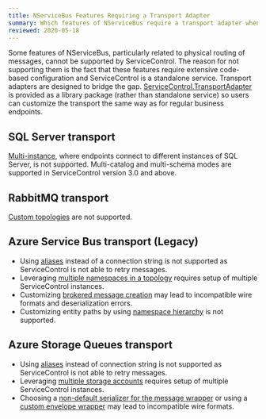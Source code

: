 ```yaml
---
title: NServiceBus Features Requiring a Transport Adapter
summary: Which features of NServiceBus require a transport adapter when connecting to ServiceControl
reviewed: 2020-05-18
---
```


Some features of NServiceBus, particularly related to physical routing of messages, cannot be supported by ServiceControl. The reason for not supporting them is the fact that these features require extensive code-based configuration and ServiceControl is a standalone service. Transport adapters are designed to bridge the gap. [ServiceControl.TransportAdapter](https://www.nuget.org/packages/ServiceControl.TransportAdapter/) is provided as a library package (rather than standalone service) so users can customize the transport the same way as for regular business endpoints.


## SQL Server transport

[Multi-instance](/transports/sql/deployment-options.md?version=SqlTransportLegacySystemClient_3#multi-instance.md), where endpoints connect to different instances of SQL Server, is not supported. Multi-catalog and multi-schema modes are supported in ServiceControl version 3.0 and above.


## RabbitMQ transport

[Custom topologies](/transports/rabbitmq/routing-topology.md#custom-routing-topology) are not supported.


## Azure Service Bus transport (Legacy)

 * Using [aliases](/transports/azure-service-bus/legacy/securing-connection-strings.md) instead of a connection string is not supported as ServiceControl is not able to retry messages.
 * Leveraging [multiple namespaces in a topology](/transports/azure-service-bus/legacy/multiple-namespaces-support.md) requires setup of multiple ServiceControl instances.
 * Customizing [brokered message creation](/transports/azure-service-bus/legacy/brokered-message-creation.md) may lead to incompatible wire formats and deserialization errors.
 * Customizing entity paths by using [namespace hierarchy](/transports/azure-service-bus/legacy/namespace-hierarchy.md) is not supported.


## Azure Storage Queues transport

 * Using [aliases](/transports/azure-storage-queues/configuration.md#connection-strings-using-aliases-for-connection-strings-to-storage-accounts) instead of connection string is not supported as ServiceControl is not able to retry messages.
 * Leveraging [multiple storage accounts](/transports/azure-storage-queues/multi-storageaccount-support.md) requires setup of multiple ServiceControl instances.
 * Choosing a [non-default serializer for the message wrapper](/transports/azure-storage-queues/configuration.md#configuration-parameters-serializemessagewrapperwith) or using a [custom envelope wrapper](/transports/azure-storage-queues/native-integration.md) may lead to incompatible wire formats.
